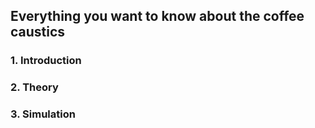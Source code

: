 ## Everything you want to know about the coffee caustics
### 1. Introduction

### 2. Theory

### 3. Simulation 
